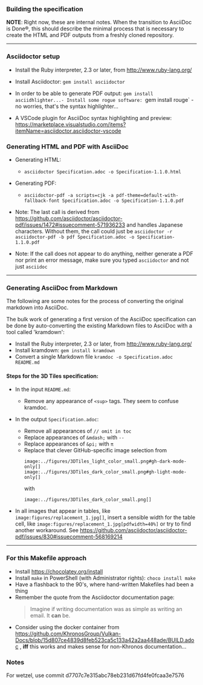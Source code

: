 
### Building the specification 

**NOTE**: Right now, these are internal notes. When the transition to AsciiDoc is Done®, this should describe the minimal process that is necessary to create the HTML and PDF outputs from a freshly cloned repository.

---

### Asciidoctor setup

- Install the Ruby interpreter, 2.3 or later, from http://www.ruby-lang.org/
- Install Asciidoctor: `gem install asciidoctor`
- In order to be able to generate PDF output: `gem install asciidhlighter...- Install some rogue software: `gem install rouge` - no worries, that's the syntax highlighter...

- A VSCode plugin for AsciiDoc syntax highlighting and preview: https://marketplace.visualstudio.com/items?itemName=asciidoctor.asciidoctor-vscode

### Generating HTML and PDF with AsciiDoc

- Generating HTML:
  - `asciidoctor Specification.adoc -o Specification-1.1.0.html`
- Generating PDF:
  - `asciidoctor-pdf -a scripts=cjk -a pdf-theme=default-with-fallback-font Specification.adoc -o Specification-1.1.0.pdf`
  
- Note: The last call is derived from https://github.com/asciidoctor/asciidoctor-pdf/issues/1472#issuecomment-571936233 and handles Japanese characters. Without them, the call could just be `asciidoctor -r asciidoctor-pdf -b pdf Specification.adoc -o Specification-1.1.0.pdf`

- Note: If the call does not appear to do anything, neither generate a PDF nor print an error message, make sure you typed `asciidoctor` and not just `asciidoc`



---

### Generating AsciiDoc from Markdown

The following are some notes for the process of converting the original markdown into AsciiDoc. 

The bulk work of generating a first version of the AsciiDoc specification can be done by auto-converting the existing Markdown files to AsciiDoc with a tool called 'kramdown':

- Install the Ruby interpreter, 2.3 or later, from http://www.ruby-lang.org/
- Install kramdown: `gem install kramdown`
- Convert a single Markdown file `kramdoc -o Specification.adoc README.md`


#### Steps for the 3D Tiles specification:

- In the input `README.md`:
  - Remove any appearance of `<sup>` tags. They seem to confuse kramdoc.

- In the output `Specification.adoc`:
  - Remove all appearances of `// omit in toc` 
  - Replace appearances of `&mdash;` with ` -- `
  - Replace appearances of `&pi;` with `π`
  - Replace that clever GitHub-specific image selection from
    ```
    image:../figures/3DTiles_light_color_small.png#gh-dark-mode-only[]
    image:../figures/3DTiles_dark_color_small.png#gh-light-mode-only[]
    ```
    with
    ```
    image:../figures/3DTiles_dark_color_small.png[]
    ```
- In all images that appear in tables, like
  `image:figures/replacement_1.jpg[]`,
  insert a sensible width for the table cell, like
  `image:figures/replacement_1.jpg[pdfwidth=40%]`
  or try to find another workaround. See https://github.com/asciidoctor/asciidoctor-pdf/issues/830#issuecomment-568169214 

---

### For this Makefile approach

- Install https://chocolatey.org/install
- Install `make` in PowerShell (with Administrator rights): `choco install make`
- Have a flashback to the 90's, where hand-written Makefiles had been a thing
- Remember the quote from the Asciidoctor documentation page: 
  > Imagine if writing documentation was as simple as writing an email. It **can** be. 
- Consider using the docker container from https://github.com/KhronosGroup/Vulkan-Docs/blob/15d807ce4839d8feb523ca5c133a42a2aa448ade/BUILD.adoc , **iff** this works and makes sense for non-Khronos documentation...

### Notes

For wetzel, use commit d7707c7e315abc78eb231d67fd4fe0fcaa3e7576
